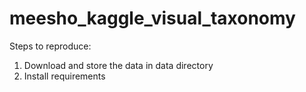 # meesho_kaggle_visual_taxonomy

Steps to reproduce:
1) Download and store the data in data directory
2) Install requirements
